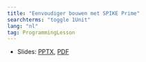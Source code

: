 ```yaml
---
title: "Eenvoudiger bouwen met SPIKE Prime"
searchterms: "toggle 1Unit"
lang: "nl"
tag: ProgrammingLesson
---
```

 <ul>
 <li class="ng-binding">Slides:
 <a href="ProgrammingLessons/EenvoudigerBouwen.pptx">PPTX</a>,
 <a href="ProgrammingLessons/EenvoudigerBouwen.pdf">PDF</a>
 </li>
 </ul>
